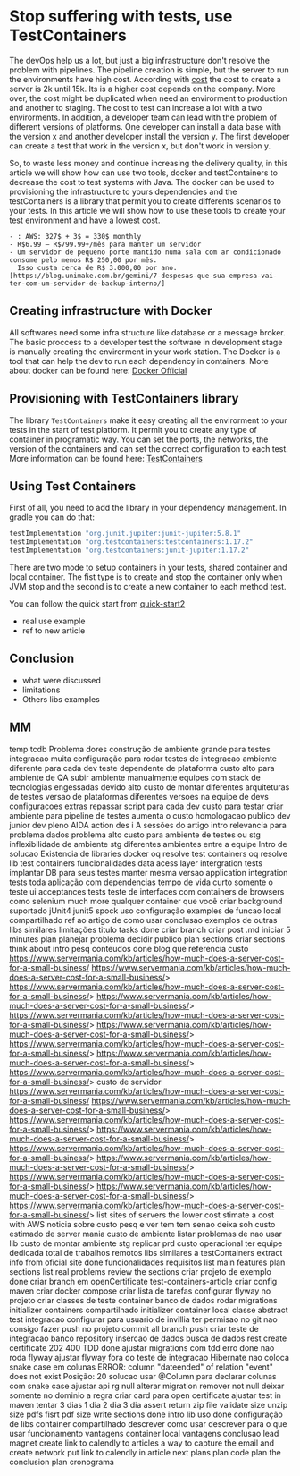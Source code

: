 # Stop suffering with tests, use TestContainers

The devOps help us a lot, but just a big infrastructure don't resolve the problem with pipelines. The pipeline creation is simple, but the server to run the environments have high cost. According with [cost] the cost to create a server is 2k until 15k. Its is a higher cost depends on the company. More over, the cost might be duplicated when need an envirorment to production and another to staging. The cost to test can increase a lot with a two envirorments. In addition, a developer team can lead with the problem of different versions of platforms. One developer can install a data base with the version x and another developer install the version y. The first developer can create a test that work in the version x, but don't work in version y. 

So, to waste less money and continue increasing the delivery quality, in this article we will show how can use two tools, docker and testContainers to decrease the cost to test systems with Java. The docker can be used to provisioning the infrastructure to yours dependencies and the testContainers is a library that permit you to create differents scenarios to your tests.
In this article we will show how to use these tools to create your test environment and have a lowest cost. 
```
- : AWS: 327$ + 3$ = 330$ monthly
- R$6.99 – R$799.99+/mês para manter um servidor
- Um servidor de pequeno porte mantido numa sala com ar condicionado consome pelo menos R$ 250,00 por mês.
  Isso custa cerca de R$ 3.000,00 por ano.[https://blog.unimake.com.br/gemini/7-despesas-que-sua-empresa-vai-ter-com-um-servidor-de-backup-interno/]
```

## Creating infrastructure with Docker

All softwares need some infra structure like database or a message broker. The basic proccess to a developer test the software in development stage is manually creating the envirorment in your work station. The Docker is a tool that can help the dev to run each dependency in containers. More about docker can be found here: [Docker Official](https://docs.docker.com/)

## Provisioning with TestContainers library
The library `TestContainers` make it easy creating all the envirorment to your tests in the start of test platform. It permit you to create any type of container in programatic way. You can set the ports, the networks, the version of the containers and can set the correct configuration to each test. More information can be found here: [TestContainers](https://www.testcontainers.org/quickstart/junit_5_quickstart/)

## Using Test Containers
First of all, you need to add the library in your dependency management. In gradle you can do that:
```groovy
testImplementation "org.junit.jupiter:junit-jupiter:5.8.1"
testImplementation "org.testcontainers:testcontainers:1.17.2"
testImplementation "org.testcontainers:junit-jupiter:1.17.2"
```
There are two mode to setup containers in your tests, shared container and local container. The fist type is to create and stop the container only when JVM stop and the second is to create a new container to each method test.

You can follow the quick start from [quick-start2][quick-start1]
- real use example
- ref to new article 

## Conclusion
- what were discussed
- limitations 
- Others libs examples


[cost]: https://www.servermania.com/kb/articles/how-much-does-a-typical-home-server-cost/
[TestContainers-quickstart]: https://www.testcontainers.org/quickstart/junit_5_quickstart/
[TestContainer-lib]: https://www.testcontainers.org/quickstart/junit_5_quickstart/#1-add-testcontainers-as-a-test-scoped-dependency
[quick-start1]:[TestContainers-quickstart]

## MM
temp tcdb
    Problema
        dores
            construção de ambiente grande para testes integracao
            muita configuração para rodar testes de integracao
            ambiente diferente para cada dev
            teste dependente de plataforma
            custo alto para ambiente de QA
            subir ambiente manualmente
            equipes com stack de tecnologias engessadas
                devido alto custo de montar diferentes arquiteturas de testes
        versao de plataformas
            diferentes versoes na equipe de devs
        configuracoes extras
            repassar script para cada dev
        custo para testar
            criar ambiente para pipeline de testes
                aumenta o custo homologacao
    publico
        dev junior
        dev pleno
    AIDA
        action
        des
        i
        A
    sessões do artigo
        intro
            relevancia para problema
                dados
            problema
                alto custo para ambiente de testes ou stg
                inflexibilidade de ambiente stg
                diferentes ambientes entre a equipe
            Intro de solucao
                Existencia de libraries
                docker
                    oq resolve
                test containers
                    oq resolve
        lib test containers
            funcionalidades
                data acess layer intergration tests
                    implantar DB para seus testes
                    manter mesma versao
                application integration tests
                    toda aplicação com dependencias
                    tempo de vida curto
                        somente o teste
                ui acceptances tests
                    teste de interfaces com containers de browsers como selenium
                much more
                    qualquer container que você criar
            background
                suportado
                    jUnit4
                    junit5
                    spock
        uso
            configuração
            examples de funcao
                local
                compartilhado
            ref ao artigo de como usar
        conclusao
            exemplos de outras libs similares
            limitações
    titulo
    tasks
        done
            criar branch
            criar post .md
            iniciar 5 minutes
            plan
                planejar problema
                decidir publico
                plan sections
            criar sections
            think about intro
            pesq conteudos
                done
                    blog que referencia custo
                        <https://www.servermania.com/kb/articles/how-much-does-a-server-cost-for-a-small-business/> <https://www.servermania.com/kb/articles/how-much-does-a-server-cost-for-a-small-business/>> <https://www.servermania.com/kb/articles/how-much-does-a-server-cost-for-a-small-business/>> <https://www.servermania.com/kb/articles/how-much-does-a-server-cost-for-a-small-business/>> <https://www.servermania.com/kb/articles/how-much-does-a-server-cost-for-a-small-business/>> <https://www.servermania.com/kb/articles/how-much-does-a-server-cost-for-a-small-business/>> <https://www.servermania.com/kb/articles/how-much-does-a-server-cost-for-a-small-business/>> <https://www.servermania.com/kb/articles/how-much-does-a-server-cost-for-a-small-business/>> <https://www.servermania.com/kb/articles/how-much-does-a-server-cost-for-a-small-business/>>
                    custo de servidor
                        <https://www.servermania.com/kb/articles/how-much-does-a-server-cost-for-a-small-business/> <https://www.servermania.com/kb/articles/how-much-does-a-server-cost-for-a-small-business/>> <https://www.servermania.com/kb/articles/how-much-does-a-server-cost-for-a-small-business/>> <https://www.servermania.com/kb/articles/how-much-does-a-server-cost-for-a-small-business/>> <https://www.servermania.com/kb/articles/how-much-does-a-server-cost-for-a-small-business/>> <https://www.servermania.com/kb/articles/how-much-does-a-server-cost-for-a-small-business/>> <https://www.servermania.com/kb/articles/how-much-does-a-server-cost-for-a-small-business/>> <https://www.servermania.com/kb/articles/how-much-does-a-server-cost-for-a-small-business/>> <https://www.servermania.com/kb/articles/how-much-does-a-server-cost-for-a-small-business/>>
                        list sites of servers
                            the lower cost
                        stimate a cost with AWS
                    noticia sobre custo
                        pesq e ver tem tem
                            senao deixa soh custo estimado de server mania
                    custo de ambiente
                    listar problemas de nao usar lib
                    custo de montar ambiente stg
                        replicar prd
                    custo operacional
                        ter equipe dedicada
                    total de trabalhos remotos
                    libs similares a testContainers
            extract info from oficial site
                done
                    funcionalidades
                    requisitos
            list main features
            plan sections
                list real problems
            review the sections
            criar projeto de exemplo
                done
                    criar branch em openCertificate
                        test-containers-article
                    criar config maven
                    criar docker compose
                    criar lista de tarefas
                    configurar flyway no projeto
                    criar classes de teste
                        container banco de dados
                            rodar migrations
                        initializer containers compartilhado
                        initializer container local
                        classe abstract test integracao
                    configurar para usuario de invillia ter permisao no git
                        nao consigo fazer push no projeto
                    commit all branch
                        push
                    criar teste de integracao
                        banco
                            repository
                                insercao de dados
                                busca de dados
                            rest
                                create certificate
                                    202
                                    400
                TDD
                    done
                        ajustar migrations com tdd
                            erro
                                done
                                    nao roda flyway
                                        ajustar flyway fora do teste de integracao
                                    Hibernate
                                        nao coloca snake case em colunas
                                            ERROR: column "dateended" of relation "event" does not exist
                                                Posição: 20
                                            solucao
                                                usar @Column para declarar colunas com snake case
                        ajustar api
                            rg null
                                alterar migration
                                    remover not null
                                        deixar somente no dominio a regra
                        criar card para open certificate
                            ajustar test in maven
                                tentar 3 dias
                                    1 dia
                                    2 dia
                                    3 dia
                            assert
                                return zip file
                                    validate
                                        size
                                        unzip
                                            size pdfs
                                            fisrt pdf size
        write sections
            done
                intro
                lib
            uso
                done
                    configuração de libs
                container compartilhado
                    descrever como usar
                    descrever para o que usar
                        funcionamento
                    vantagens
                container local
                    vantagens
            conclusao
        lead magnet
            create link to calendly to articles
                a way to capture the email and create network
            put link to calendly in article
        next plans
            plan code
            plan the conclusion
            plan cronograma
